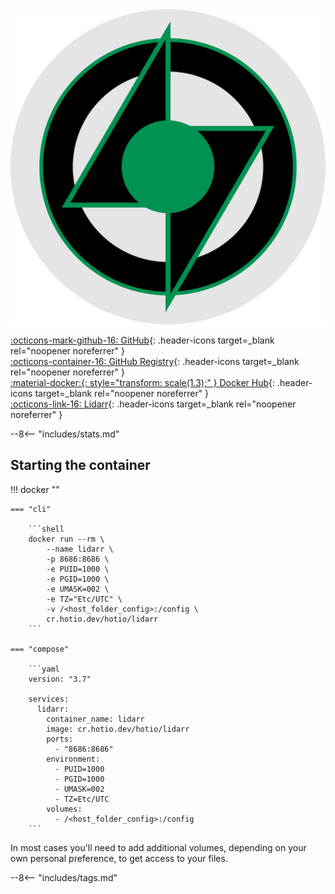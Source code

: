 <div class="image-logo"><img src="/img/image-logos/lidarr.svg" alt="logo"></div>

[:octicons-mark-github-16: GitHub](https://github.com/hotio/lidarr){: .header-icons target=_blank rel="noopener noreferrer" }  
[:octicons-container-16: GitHub Registry](https://github.com/orgs/hotio/packages/container/package/lidarr){: .header-icons target=_blank rel="noopener noreferrer" }  
[:material-docker:{: style="transform: scale(1.3);" } Docker Hub](https://hub.docker.com/r/hotio/lidarr){: .header-icons target=_blank rel="noopener noreferrer" }  
[:octicons-link-16: Lidarr](https://github.com/lidarr/lidarr){: .header-icons target=_blank rel="noopener noreferrer" }  

--8<-- "includes/stats.md"

## Starting the container

!!! docker ""

    === "cli"

        ```shell
        docker run --rm \
            --name lidarr \
            -p 8686:8686 \
            -e PUID=1000 \
            -e PGID=1000 \
            -e UMASK=002 \
            -e TZ="Etc/UTC" \
            -v /<host_folder_config>:/config \
            cr.hotio.dev/hotio/lidarr
        ```

    === "compose"

        ```yaml
        version: "3.7"

        services:
          lidarr:
            container_name: lidarr
            image: cr.hotio.dev/hotio/lidarr
            ports:
              - "8686:8686"
            environment:
              - PUID=1000
              - PGID=1000
              - UMASK=002
              - TZ=Etc/UTC
            volumes:
              - /<host_folder_config>:/config
        ```

In most cases you'll need to add additional volumes, depending on your own personal preference, to get access to your files.

--8<-- "includes/tags.md"

